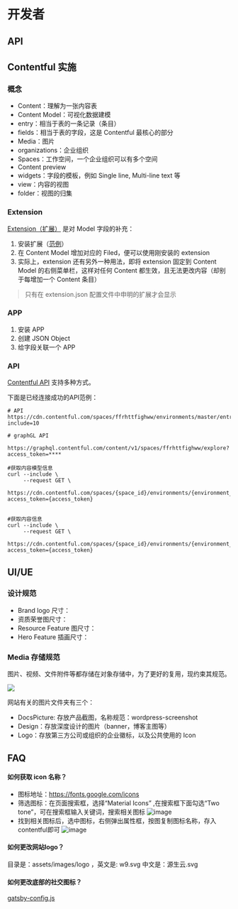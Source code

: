 # 开发者

## API


## Contentful 实施


### 概念

- Content：理解为一张内容表
- Content Model：可视化数据建模
- entry：相当于表的一条记录（条目）
- fields：相当于表的字段，这是 Contentful 最核心的部分
- Media：图片
- organizations：企业组织
- Spaces：工作空间，一个企业组织可以有多个空间
- Content preview
- widgets：字段的模板，例如 Single line, Multi-line text 等
- view：内容的视图
- folder：视图的归集

### Extension

[Extension（扩展）](https://github.com/contentful/extensions/tree/master/samples) 是对 Model 字段的补充：

1. 安装扩展（[范例](https://github.com/contentful/extensions/blob/master/samples/image-uploader/extension.json)）
2. 在 Content Model 增加对应的 Filed，便可以使用刚安装的 extension
3. 实际上，extension 还有另外一种用法，即将 extension 固定到 Content Model 的右侧菜单栏，这样对任何 Content 都生效，且无法更改内容（却别于每增加一个 Content 条目）

> 只有在 extension.json 配置文件中申明的扩展才会显示

### APP

1. 安装 APP
2. 创建 JSON Object
3. 给字段关联一个 APP


### API

[Contentful API](https://www.contentful.com/developers/docs/references/content-delivery-api/#/reference/content-types) 支持多种方式。

下面是已经连接成功的API范例：

```
# API
https://cdn.contentful.com/spaces/ffrhttfighww/environments/master/entries/3IWvbivu7ooiQt0VKu4lBS?include=10

# graphGL API

https://graphql.contentful.com/content/v1/spaces/ffrhttfighww/explore?access_token=****

#获取内容模型信息
curl --include \
     --request GET \
     https://cdn.contentful.com/spaces/{space_id}/environments/{environment_id}/content_types/{content_type_id}?access_token={access_token}
     

#获取内容信息
curl --include \
     --request GET \
     https://cdn.contentful.com/spaces/{space_id}/environments/{environment_id}/entries/{entry_id}?access_token={access_token}
```



## UI/UE

### 设计规范

* Brand logo 尺寸：
* 资质荣誉图尺寸：
* Resource Feature 图尺寸：
* Hero Feature 插画尺寸：

### Media 存储规范

图片、视频、文件附件等都存储在对象存储中，为了更好的复用，现约束其规范。

![](img/image-name.pngimage-name)

网站有关的图片文件夹有三个：

- DocsPicture: 存放产品截图，名称规范：wordpress-screenshot
- Design：存放深度设计的图片（banner，博客主图等）
- Logo：存放第三方公司或组织的企业徽标，以及公共使用的 Icon

## FAQ

#### 如何获取 icon 名称？

* 图标地址：https://fonts.google.com/icons
* 筛选图标：在页面搜索框，选择“Material Icons” ,在搜索框下面勾选“Two tone”，可在搜索框输入关键词，搜索相关图标
![image](https://user-images.githubusercontent.com/7624828/194828882-38b74e46-13dc-4c4d-8344-0a879bb97409.png)
* 找到相关图标后，选中图标，右侧弹出属性框，按图复制图标名称，存入contentful即可
![image](https://user-images.githubusercontent.com/7624828/194829902-46cabb70-6c11-4815-adc3-f05469c8468a.png)

#### 如何更改网站logo？

目录是：assets/images/logo    ，英文是: w9.svg  中文是：源生云.svg

#### 如何更改底部的社交图标？

[gatsby-config.js](https://github.com/Websoft9/www.websoft9.com/blob/main/source/gatsby-config.js)
